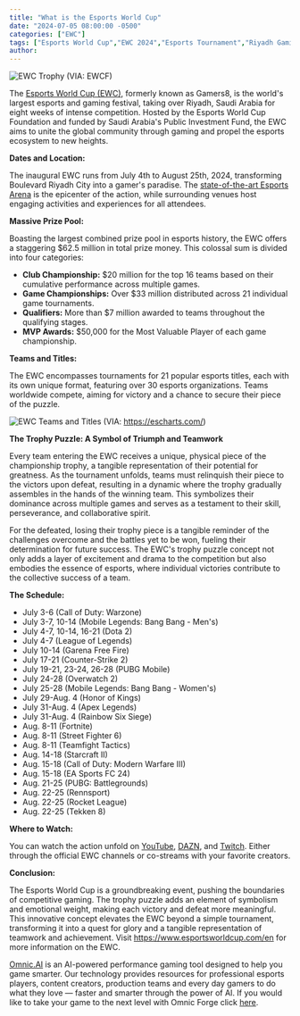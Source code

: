 ```yaml
---
title: "What is the Esports World Cup"
date: "2024-07-05 08:00:00 -0500"
categories: ["EWC"]
tags: ["Esports World Cup","EWC 2024","Esports Tournament","Riyadh Gaming Festival","Competitive Gaming","Esports Prize Pool","Largest Esports Event","Esports Trophy Puzzle","Global Esports Community","Saudi Arabia Esports"]
author:
---
```


![EWC Trophy](/2024-07-05-What-is-the-Esports-World-Cup.jpg)
(VIA: EWCF)

The [Esports World Cup (EWC)](https://www.esportsworldcup.com/en), formerly known as Gamers8, is the world's largest esports and gaming festival, taking over Riyadh, Saudi Arabia for eight weeks of intense competition. Hosted by the Esports World Cup Foundation and funded by Saudi Arabia's Public Investment Fund, the EWC aims to unite the global community through gaming and propel the esports ecosystem to new heights. 

**Dates and Location:**

The inaugural EWC runs from July 4th to August 25th, 2024, transforming Boulevard Riyadh City into a gamer's paradise. The [state-of-the-art Esports Arena](https://qiddiya.com/qiddiya-city/gaming/) is the epicenter of the action, while surrounding venues host engaging activities and experiences for all attendees. 

**Massive Prize Pool:**

Boasting the largest combined prize pool in esports history, the EWC offers a staggering $62.5 million in total prize money. This colossal sum is divided into four categories:

* **Club Championship:** $20 million for the top 16 teams based on their cumulative performance across multiple games.
* **Game Championships:** Over $33 million distributed across 21 individual game tournaments.
* **Qualifiers:** More than $7 million awarded to teams throughout the qualifying stages.
* **MVP Awards:** $50,000 for the Most Valuable Player of each game championship.

**Teams and Titles:**

The EWC encompasses tournaments for 21 popular esports titles, each with its own unique format, featuring over 30 esports organizations. Teams worldwide compete, aiming for victory and a chance to secure their piece of the puzzle.

![EWC Teams and Titles](/2024-07-05-What-is-the-Esports-World-Cup-1.png)
(VIA: https://escharts.com/)

**The Trophy Puzzle: A Symbol of Triumph and Teamwork**

Every team entering the EWC receives a unique, physical piece of the championship trophy, a tangible representation of their potential for greatness. As the tournament unfolds, teams must relinquish their piece to the victors upon defeat, resulting in a dynamic where the trophy gradually assembles in the hands of the winning team. This symbolizes their dominance across multiple games and serves as a testament to their skill, perseverance, and collaborative spirit. 

For the defeated, losing their trophy piece is a tangible reminder of the challenges overcome and the battles yet to be won, fueling their determination for future success. The EWC's trophy puzzle concept not only adds a layer of excitement and drama to the competition but also embodies the essence of esports, where individual victories contribute to the collective success of a team.

**The Schedule:**

* July 3-6 (Call of Duty: Warzone)
* July 3-7, 10-14 (Mobile Legends: Bang Bang - Men's)
* July 4-7, 10-14, 16-21 (Dota 2)
* July 4-7 (League of Legends)
* July 10-14 (Garena Free Fire)
* July 17-21 (Counter-Strike 2)
* July 19-21, 23-24, 26-28 (PUBG Mobile)
* July 24-28 (Overwatch 2)
* July 25-28 (Mobile Legends: Bang Bang - Women's)
* July 29-Aug. 4 (Honor of Kings)
* July 31-Aug. 4 (Apex Legends)
* July 31-Aug. 4 (Rainbow Six Siege)
* Aug. 8-11 (Fortnite)
* Aug. 8-11 (Street Fighter 6)
* Aug. 8-11 (Teamfight Tactics)
* Aug. 14-18 (Starcraft II)
* Aug. 15-18 (Call of Duty: Modern Warfare III)
* Aug. 15-18 (EA Sports FC 24)
* Aug. 21-25 (PUBG: Battlegrounds)
* Aug. 22-25 (Rennsport)
* Aug. 22-25 (Rocket League)
* Aug. 22-25 (Tekken 8)

**Where to Watch:**

You can watch the action unfold on [YouTube](https://www.youtube.com/channel/UCENNtCRTPTdH_IGXs42LuHQ), [DAZN](https://www.dazn.com/en-US/home), and [Twitch](https://www.twitch.tv/ewc).  Either through the official EWC channels or co-streams with your favorite creators.

**Conclusion:**

The Esports World Cup is a groundbreaking event, pushing the boundaries of competitive gaming. The trophy puzzle adds an element of symbolism and emotional weight, making each victory and defeat more meaningful. This innovative concept elevates the EWC beyond a simple tournament, transforming it into a quest for glory and a tangible representation of teamwork and achievement. Visit https://www.esportsworldcup.com/en for more information on the EWC.


[Omnic.AI](https://www.omnic.ai/) is an AI-powered performance gaming tool designed to help you game smarter. Our technology provides resources for professional esports players, content creators, production teams and every day gamers to do what they love — faster and smarter through the power of AI. If you would like to take your game to the next level with Omnic Forge click [here](https://forge.omnic.ai/).